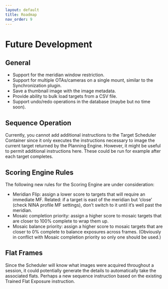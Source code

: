 ```yaml
---
layout: default
title: Roadmap
nav_order: 9
---
```


# Future Development

## General
* Support for the meridian window restriction.
* Support for multiple OTAs/cameras on a single mount, similar to the Synchronization plugin.
* Save a thumbnail image with the image metadata.
* Provide ability to bulk load targets from a CSV file.
* Support undo/redo operations in the database (maybe but no time soon).

## Sequence Operation

Currently, you cannot add additional instructions to the Target Scheduler Container since it only executes the instructions necessary to image the current target returned by the Planning Engine.  However, it might be useful to permit additional instructions here.  These could be run for example after each target completes.

## Scoring Engine Rules
The following new rules for the Scoring Engine are under consideration:
* Meridian Flip: assign a lower score to targets that will require an immediate MF. Related: if a target is east of the meridian but ‘close’ (check NINA profile MF settings), don’t switch to it until it’s well past the meridian. 
* Mosaic completion priority: assign a higher score to mosaic targets that are closer to 100% complete to wrap them up. 
* Mosaic balance priority: assign a higher score to mosaic targets that are closer to 0% complete to balance exposures across frames. (Obviously in conflict with Mosaic completion priority so only one should be used.)

## Flat Frames

Since the Scheduler will know what images were acquired throughout a session, it could potentially generate the details to automatically take the associated flats.  Perhaps a new sequence instruction based on the existing Trained Flat Exposure instruction.
